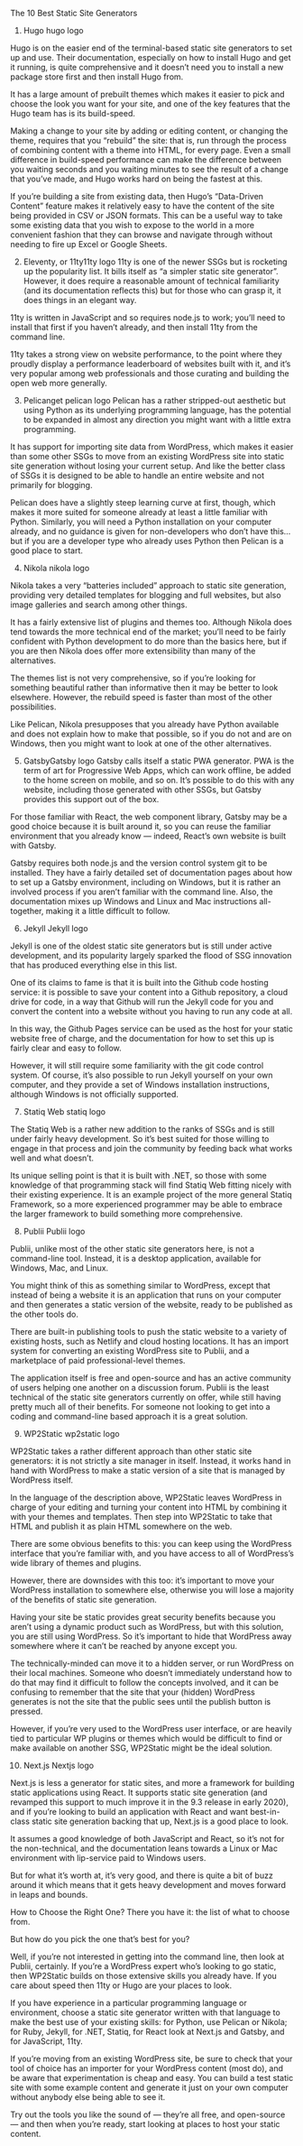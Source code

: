 The 10 Best Static Site Generators
1. Hugo
hugo logo

Hugo is on the easier end of the terminal-based static site generators to set up and use. Their documentation, especially on how to install Hugo and get it running, is quite comprehensive and it doesn’t need you to install a new package store first and then install Hugo from.

It has a large amount of prebuilt themes which makes it easier to pick and choose the look you want for your site, and one of the key features that the Hugo team has is its build-speed.

Making a change to your site by adding or editing content, or changing the theme, requires that you “rebuild” the site: that is, run through the process of combining content with a theme into HTML, for every page. Even a small difference in build-speed performance can make the difference between you waiting seconds and you waiting minutes to see the result of a change that you’ve made, and Hugo works hard on being the fastest at this.

If you’re building a site from existing data, then Hugo’s “Data-Driven Content” feature makes it relatively easy to have the content of the site being provided in CSV or JSON formats. This can be a useful way to take some existing data that you wish to expose to the world in a more convenient fashion that they can browse and navigate through without needing to fire up Excel or Google Sheets.

2. Eleventy, or 11ty11ty logo
11ty is one of the newer SSGs but is rocketing up the popularity list. It bills itself as “a simpler static site generator”. However, it does require a reasonable amount of technical familiarity (and its documentation reflects this) but for those who can grasp it, it does things in an elegant way.

11ty is written in JavaScript and so requires node.js to work; you’ll need to install that first if you haven’t already, and then install 11ty from the command line.

11ty takes a strong view on website performance, to the point where they proudly display a performance leaderboard of websites built with it, and it’s very popular among web professionals and those curating and building the open web more generally.

3. Pelicanget pelican logo
Pelican has a rather stripped-out aesthetic but using Python as its underlying programming language, has the potential to be expanded in almost any direction you might want with a little extra programming.

It has support for importing site data from WordPress, which makes it easier than some other SSGs to move from an existing WordPress site into static site generation without losing your current setup. And like the better class of SSGs it is designed to be able to handle an entire website and not primarily for blogging.

Pelican does have a slightly steep learning curve at first, though, which makes it more suited for someone already at least a little familiar with Python. Similarly, you will need a Python installation on your computer already, and no guidance is given for non-developers who don’t have this… but if you are a developer type who already uses Python then Pelican is a good place to start.

4. Nikola
nikola logo

Nikola takes a very “batteries included” approach to static site generation, providing very detailed templates for blogging and full websites, but also image galleries and search among other things.

It has a fairly extensive list of plugins and themes too. Although Nikola does tend towards the more technical end of the market; you’ll need to be fairly confident with Python development to do more than the basics here, but if you are then Nikola does offer more extensibility than many of the alternatives.

The themes list is not very comprehensive, so if you’re looking for something beautiful rather than informative then it may be better to look elsewhere. However, the rebuild speed is faster than most of the other possibilities.

Like Pelican, Nikola presupposes that you already have Python available and does not explain how to make that possible, so if you do not and are on Windows, then you might want to look at one of the other alternatives.

5. GatsbyGatsby logo
Gatsby calls itself a static PWA generator. PWA is the term of art for Progressive Web Apps, which can work offline, be added to the home screen on mobile, and so on. It’s possible to do this with any website, including those generated with other SSGs, but Gatsby provides this support out of the box.

For those familiar with React, the web component library, Gatsby may be a good choice because it is built around it, so you can reuse the familiar environment that you already know — indeed, React’s own website is built with Gatsby.

Gatsby requires both node.js and the version control system git to be installed. They have a fairly detailed set of documentation pages about how to set up a Gatsby environment, including on Windows, but it is rather an involved process if you aren’t familiar with the command line. Also, the documentation mixes up Windows and Linux and Mac instructions all-together, making it a little difficult to follow.

6. Jekyll
Jekyll logo

Jekyll is one of the oldest static site generators but is still under active development, and its popularity largely sparked the flood of SSG innovation that has produced everything else in this list.

One of its claims to fame is that it is built into the Github code hosting service: it is possible to save your content into a Github repository, a cloud drive for code, in a way that Github will run the Jekyll code for you and convert the content into a website without you having to run any code at all.

In this way, the Github Pages service can be used as the host for your static website free of charge, and the documentation for how to set this up is fairly clear and easy to follow.

However, it will still require some familiarity with the git code control system. Of course, it’s also possible to run Jekyll yourself on your own computer, and they provide a set of Windows installation instructions, although Windows is not officially supported.

7. Statiq Web
statiq logo

The Statiq Web is a rather new addition to the ranks of SSGs and is still under fairly heavy development. So it’s best suited for those willing to engage in that process and join the community by feeding back what works well and what doesn’t.

Its unique selling point is that it is built with .NET, so those with some knowledge of that programming stack will find Statiq Web fitting nicely with their existing experience. It is an example project of the more general Statiq Framework, so a more experienced programmer may be able to embrace the larger framework to build something more comprehensive.

8. Publii
Publii logo

Publii, unlike most of the other static site generators here, is not a command-line tool. Instead, it is a desktop application, available for Windows, Mac, and Linux.

You might think of this as something similar to WordPress, except that instead of being a website it is an application that runs on your computer and then generates a static version of the website, ready to be published as the other tools do.

There are built-in publishing tools to push the static website to a variety of existing hosts, such as Netlify and cloud hosting locations. It has an import system for converting an existing WordPress site to Publii, and a marketplace of paid professional-level themes.

The application itself is free and open-source and has an active community of users helping one another on a discussion forum. Publii is the least technical of the static site generators currently on offer, while still having pretty much all of their benefits.  For someone not looking to get into a coding and command-line based approach it is a great solution.

9. WP2Static
wp2static logo

WP2Static takes a rather different approach than other static site generators: it is not strictly a site manager in itself. Instead, it works hand in hand with WordPress to make a static version of a site that is managed by WordPress itself.

In the language of the description above, WP2Static leaves WordPress in charge of your editing and turning your content into HTML by combining it with your themes and templates. Then step into WP2Static to take that HTML and publish it as plain HTML somewhere on the web.

There are some obvious benefits to this: you can keep using the WordPress interface that you’re familiar with, and you have access to all of WordPress’s wide library of themes and plugins.

However, there are downsides with this too: it’s important to move your WordPress installation to somewhere else, otherwise you will lose a majority of the benefits of static site generation.

Having your site be static provides great security benefits because you aren’t using a dynamic product such as WordPress, but with this solution, you are still using WordPress. So it’s important to hide that WordPress away somewhere where it can’t be reached by anyone except you.

The technically-minded can move it to a hidden server, or run WordPress on their local machines. Someone who doesn’t immediately understand how to do that may find it difficult to follow the concepts involved, and it can be confusing to remember that the site that your (hidden) WordPress generates is not the site that the public sees until the publish button is pressed.

However, if you’re very used to the WordPress user interface, or are heavily tied to particular WP plugins or themes which would be difficult to find or make available on another SSG, WP2Static might be the ideal solution.

10. Next.js
Nextjs logo

Next.js is less a generator for static sites, and more a framework for building static applications using React. It supports static site generation (and revamped this support to much improve it in the 9.3 release in early 2020), and if you’re looking to build an application with React and want best-in-class static site generation backing that up, Next.js is a good place to look.

It assumes a good knowledge of both JavaScript and React, so it’s not for the non-technical, and the documentation leans towards a Linux or Mac environment with lip-service paid to Windows users.

But for what it’s worth at, it’s very good, and there is quite a bit of buzz around it which means that it gets heavy development and moves forward in leaps and bounds.

How to Choose the Right One?
There you have it: the list of what to choose from.

But how do you pick the one that’s best for you?

Well, if you’re not interested in getting into the command line, then look at Publii, certainly. If you’re a WordPress expert who’s looking to go static, then WP2Static builds on those extensive skills you already have. If you care about speed then 11ty or Hugo are your places to look.

If you have experience in a particular programming language or environment, choose a static site generator written with that language to make the best use of your existing skills: for Python, use Pelican or Nikola; for Ruby, Jekyll, for .NET, Statiq, for React look at Next.js and Gatsby, and for JavaScript, 11ty.

If you’re moving from an existing WordPress site, be sure to check that your tool of choice has an importer for your WordPress content (most do), and be aware that experimentation is cheap and easy. You can build a test static site with some example content and generate it just on your own computer without anybody else being able to see it.

Try out the tools you like the sound of — they’re all free, and open-source — and then when you’re ready, start looking at places to host your static content.